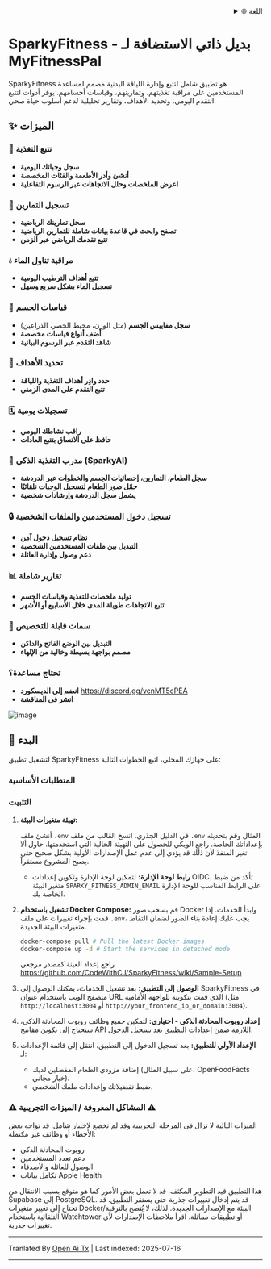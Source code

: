 <div align="right">
  <details>
    <summary >🌐 اللغة</summary>
    <div>
      <div align="right">
        <p><a href="https://openaitx.github.io/view.html?user=CodeWithCJ&project=SparkyFitness&lang=en">English</a></p>
        <p><a href="https://openaitx.github.io/view.html?user=CodeWithCJ&project=SparkyFitness&lang=zh-CN">简体中文</a></p>
        <p><a href="https://openaitx.github.io/view.html?user=CodeWithCJ&project=SparkyFitness&lang=zh-TW">繁體中文</a></p>
        <p><a href="https://openaitx.github.io/view.html?user=CodeWithCJ&project=SparkyFitness&lang=ja">日本語</a></p>
        <p><a href="https://openaitx.github.io/view.html?user=CodeWithCJ&project=SparkyFitness&lang=ko">한국어</a></p>
        <p><a href="https://openaitx.github.io/view.html?user=CodeWithCJ&project=SparkyFitness&lang=hi">हिन्दी</a></p>
        <p><a href="https://openaitx.github.io/view.html?user=CodeWithCJ&project=SparkyFitness&lang=th">ไทย</a></p>
        <p><a href="https://openaitx.github.io/view.html?user=CodeWithCJ&project=SparkyFitness&lang=fr">Français</a></p>
        <p><a href="https://openaitx.github.io/view.html?user=CodeWithCJ&project=SparkyFitness&lang=de">Deutsch</a></p>
        <p><a href="https://openaitx.github.io/view.html?user=CodeWithCJ&project=SparkyFitness&lang=es">Español</a></p>
        <p><a href="https://openaitx.github.io/view.html?user=CodeWithCJ&project=SparkyFitness&lang=it">Itapano</a></p>
        <p><a href="https://openaitx.github.io/view.html?user=CodeWithCJ&project=SparkyFitness&lang=ru">Русский</a></p>
        <p><a href="https://openaitx.github.io/view.html?user=CodeWithCJ&project=SparkyFitness&lang=pt">Português</a></p>
        <p><a href="https://openaitx.github.io/view.html?user=CodeWithCJ&project=SparkyFitness&lang=nl">Nederlands</a></p>
        <p><a href="https://openaitx.github.io/view.html?user=CodeWithCJ&project=SparkyFitness&lang=pl">Polski</a></p>
        <p><a href="https://openaitx.github.io/view.html?user=CodeWithCJ&project=SparkyFitness&lang=ar">العربية</a></p>
        <p><a href="https://openaitx.github.io/view.html?user=CodeWithCJ&project=SparkyFitness&lang=fa">فارسی</a></p>
        <p><a href="https://openaitx.github.io/view.html?user=CodeWithCJ&project=SparkyFitness&lang=tr">Türkçe</a></p>
        <p><a href="https://openaitx.github.io/view.html?user=CodeWithCJ&project=SparkyFitness&lang=vi">Tiếng Việt</a></p>
        <p><a href="https://openaitx.github.io/view.html?user=CodeWithCJ&project=SparkyFitness&lang=id">Bahasa Indonesia</a></p>
      </div>
    </div>
  </details>
</div>

# SparkyFitness - بديل ذاتي الاستضافة لـ MyFitnessPal

SparkyFitness هو تطبيق شامل لتتبع وإدارة اللياقة البدنية مصمم لمساعدة المستخدمين على مراقبة تغذيتهم، وتمارينهم، وقياسات أجسامهم. يوفر أدوات لتتبع التقدم اليومي، وتحديد الأهداف، وتقارير تحليلية لدعم أسلوب حياة صحي.

 
## ✨ الميزات

### 🍎 تتبع التغذية

* **سجل وجباتك اليومية**
* **أنشئ وأدر الأطعمة والفئات المخصصة**
* **اعرض الملخصات وحلل الاتجاهات عبر الرسوم التفاعلية**

### 💪 تسجيل التمارين

* **سجل تمارينك الرياضية**
* **تصفح وابحث في قاعدة بيانات شاملة للتمارين الرياضية**
* **تتبع تقدمك الرياضي عبر الزمن**

### 💧 مراقبة تناول الماء

* **تتبع أهداف الترطيب اليومية**
* **تسجيل الماء بشكل سريع وسهل**

### 📏 قياسات الجسم

* **سجل مقاييس الجسم** (مثل الوزن، محيط الخصر، الذراعين)
* **أضف أنواع قياسات مخصصة**
* **شاهد التقدم عبر الرسوم البيانية**

### 🎯 تحديد الأهداف

* **حدد وادِر أهداف التغذية واللياقة**
* **تتبع التقدم على المدى الزمني**

### 🗓️ تسجيلات يومية

* **راقب نشاطك اليومي**
* **حافظ على الاتساق بتتبع العادات**

### 🤖 مدرب التغذية الذكي (SparkyAI)

* **سجل الطعام، التمارين، إحصائيات الجسم والخطوات عبر الدردشة**
* **حمّل صور الطعام لتسجيل الوجبات تلقائيًا**
* **يشمل سجل الدردشة وإرشادات شخصية**

### 🔒 تسجيل دخول المستخدمين والملفات الشخصية

* **نظام تسجيل دخول آمن**
* **التبديل بين ملفات المستخدمين الشخصية**
* **دعم وصول وإدارة العائلة**

### 📊 تقارير شاملة

* **توليد ملخصات للتغذية وقياسات الجسم**
* **تتبع الاتجاهات طويلة المدى خلال الأسابيع أو الأشهر**

### 🎨 سمات قابلة للتخصيص

* **التبديل بين الوضع الفاتح والداكن**
* **مصمم بواجهة بسيطة وخالية من الإلهاء**

### تحتاج مساعدة؟
* **انضم إلى الديسكورد**
  https://discord.gg/vcnMT5cPEA
* **انشر في المناقشة**


![image](https://github.com/user-attachments/assets/ccc7f34e-a663-405f-a4d4-a9888c3197bc)

## 🚀 البدء

لتشغيل تطبيق SparkyFitness على جهازك المحلي، اتبع الخطوات التالية:

### المتطلبات الأساسية

### التثبيت

1.  **تهيئة متغيرات البيئة:**

    أنشئ ملف `.env` في الدليل الجذري. انسخ القالب من ملف `.env` المثال وقم بتحديثه بإعداداتك الخاصة. راجع الويكي للحصول على التهيئة الحالية التي استخدمتها. حاول ألا تغير المنفذ لأن ذلك قد يؤدي إلى عدم عمل الإصدارات الأولية بشكل صحيح حتى يصبح المشروع مستقراً.

    *   **رابط لوحة الإدارة:** لتمكين لوحة الإدارة وتكوين إعدادات OIDC، تأكد من ضبط متغير البيئة `SPARKY_FITNESS_ADMIN_EMAIL` على الرابط المناسب للوحة الإدارة الخاصة بك.
    

2.  **تشغيل باستخدام Docker Compose:**
    قم بسحب صور Docker وابدأ الخدمات. إذا قمت بإجراء تغييرات على ملف `.env`، يجب عليك إعادة بناء الصور لضمان التقاط متغيرات البيئة الجديدة.


    ```sh
    docker-compose pull # Pull the latest Docker images
    docker-compose up -d # Start the services in detached mode
    ```
    راجع إعداد العينة كمصدر مرجعي
    https://github.com/CodeWithCJ/SparkyFitness/wiki/Sample-Setup

3.  **الوصول إلى التطبيق:**
    بعد تشغيل الخدمات، يمكنك الوصول إلى SparkyFitness في متصفح الويب باستخدام عنوان URL الذي قمت بتكوينه للواجهة الأمامية (مثل `http://localhost:3004` أو `http://your_frontend_ip_or_domain:3004`).

4.  **إعداد روبوت المحادثة الذكي - اختياري:**
    لتمكين جميع وظائف روبوت المحادثة الذكي، ستحتاج إلى تكوين مفاتيح API اللازمة ضمن إعدادات التطبيق بعد تسجيل الدخول.
  
5.  **الإعداد الأولي للتطبيق:**
    بعد تسجيل الدخول إلى التطبيق، انتقل إلى قائمة الإعدادات لـ:
    *   إضافة مزودي الطعام المفضلين لديك (على سبيل المثال، OpenFoodFacts خيار مجاني).
    *   ضبط تفضيلاتك وإعدادات ملفك الشخصي.

### ⚠️ المشاكل المعروفة / الميزات التجريبية ⚠️

الميزات التالية لا تزال في المرحلة التجريبية وقد لم تخضع لاختبار شامل. قد تواجه بعض الأخطاء أو وظائف غير مكتملة:

*   روبوت المحادثة الذكي
*   دعم تعدد المستخدمين
*   الوصول للعائلة والأصدقاء
*   تكامل بيانات Apple Health

هذا التطبيق قيد التطوير المكثف. قد لا تعمل بعض الأمور كما هو متوقع بسبب الانتقال من Supabase إلى PostgreSQL. قد يتم إدخال تغييرات جذرية حتى يستقر التطبيق.
قد تحتاج إلى تغيير متغيرات Docker/البيئة مع الإصدارات الجديدة. لذلك، لا يُنصح بالترقية التلقائية باستخدام Watchtower أو تطبيقات مماثلة. اقرأ ملاحظات الإصدارات لأي تغييرات جذرية.




---

Tranlated By [Open Ai Tx](https://github.com/OpenAiTx/OpenAiTx) | Last indexed: 2025-07-16

---